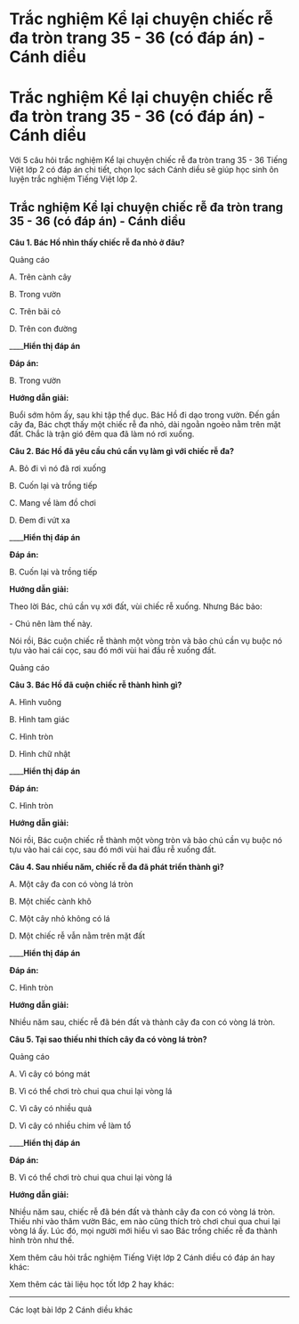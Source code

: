 # Trắc nghiệm Kể lại chuyện chiếc rễ đa tròn trang 35 - 36 (có đáp án) - Cánh diều

# Trắc nghiệm Kể lại chuyện chiếc rễ đa tròn trang 35 - 36 (có đáp án) - Cánh diều

Với 5 câu hỏi trắc nghiệm Kể lại chuyện chiếc rễ đa tròn trang 35 - 36 Tiếng Việt lớp 2 có đáp án chi tiết, chọn lọc sách Cánh diều sẽ giúp học sinh ôn luyện trắc nghiệm Tiếng Việt lớp 2.

## Trắc nghiệm Kể lại chuyện chiếc rễ đa tròn trang 35 - 36 (có đáp án) - Cánh diều

**Câu 1. Bác Hồ nhìn thấy chiếc rễ đa nhỏ ở đâu?**

Quảng cáo

A. Trên cành cây

B. Trong vườn

C. Trên bãi cỏ

D. Trên con đường

____**Hiển thị đáp án**

**Đáp án:**

B. Trong vườn

**Hướng dẫn giải:**

Buổi sớm hôm ấy, sau khi tập thể dục. Bác Hồ đi dạo trong vườn. Đến gần cây đa, Bác chợt thấy một chiếc rễ đa nhỏ, dài ngoằn ngoèo nằm trên mặt đất. Chắc là trận gió đêm qua đã làm nó rơi xuống.

**Câu 2. Bác Hồ đã yêu cầu chú cần vụ làm gì với chiếc rễ đa?**

A. Bỏ đi vì nó đã rơi xuống

B. Cuốn lại và trồng tiếp

C. Mang về làm đồ chơi

D. Đem đi vứt xa

____**Hiển thị đáp án**

**Đáp án:**

B. Cuốn lại và trồng tiếp

**Hướng dẫn giải:**

Theo lời Bác, chú cần vụ xới đất, vùi chiếc rễ xuống. Nhưng Bác bảo:

\- Chú nên làm thế này.

Nói rồi, Bác cuộn chiếc rễ thành một vòng tròn và bảo chú cần vụ buộc nó tựu vào hai cái cọc, sau đó mới vùi hai đầu rễ xuống đất. 

Quảng cáo

**Câu 3. Bác Hồ đã cuộn chiếc rễ thành hình gì?**

A. Hình vuông

B. Hình tam giác

C. Hình tròn

D. Hình chữ nhật

____**Hiển thị đáp án**

**Đáp án:**

C. Hình tròn

**Hướng dẫn giải:**

Nói rồi, Bác cuộn chiếc rễ thành một vòng tròn và bảo chú cần vụ buộc nó tựu vào hai cái cọc, sau đó mới vùi hai đầu rễ xuống đất. 

**Câu 4. Sau nhiều năm, chiếc rễ đa đã phát triển thành gì?**

A. Một cây đa con có vòng lá tròn

B. Một chiếc cành khô

C. Một cây nhỏ không có lá

D. Một chiếc rễ vẫn nằm trên mặt đất

____**Hiển thị đáp án**

**Đáp án:**

C. Hình tròn

**Hướng dẫn giải:**

Nhiều năm sau, chiếc rễ đã bén đất và thành cây đa con có vòng lá tròn.

**Câu 5. Tại sao thiếu nhi thích cây đa có vòng lá tròn?**

Quảng cáo

A. Vì cây có bóng mát

B. Vì có thể chơi trò chui qua chui lại vòng lá

C. Vì cây có nhiều quả

D. Vì cây có nhiều chim về làm tổ

____**Hiển thị đáp án**

**Đáp án:**

B. Vì có thể chơi trò chui qua chui lại vòng lá

**Hướng dẫn giải:**

Nhiều năm sau, chiếc rễ đã bén đất và thành cây đa con có vòng lá tròn. Thiếu nhi vào thăm vườn Bác, em nào cũng thích trò chơi chui qua chui lại vòng lá ấy. Lúc đó, mọi người mới hiểu vì sao Bác trồng chiếc rễ đa thành hình tròn như thế.

Xem thêm câu hỏi trắc nghiệm Tiếng Việt lớp 2 Cánh diều có đáp án hay khác:

Xem thêm các tài liệu học tốt lớp 2 hay khác:

* * *

Các loạt bài lớp 2 Cánh diều khác
